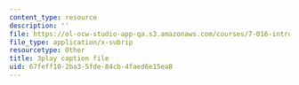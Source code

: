 ```yaml
---
content_type: resource
description: ''
file: https://ol-ocw-studio-app-qa.s3.amazonaws.com/courses/7-016-introductory-biology-fall-2018/67feff102ba35fde84cb4faed6e15ea8_7afYLl70cO0.vtt
file_type: application/x-subrip
resourcetype: Other
title: 3play caption file
uid: 67feff10-2ba3-5fde-84cb-4faed6e15ea8
---
```

